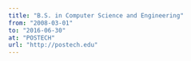 ```yaml
---
title: "B.S. in Computer Science and Engineering"
from: "2008-03-01"
to: "2016-06-30"
at: "POSTECH"
url: "http://postech.edu"
---
```

